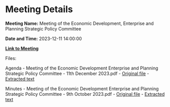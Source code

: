 # Meeting Details

**Meeting Name:** Meeting of the Economic Development, Enterprise and Planning Strategic Policy Committee

**Date and Time:** 2023-12-11 14:00:00

**[Link to Meeting](https://www.limerick.ie/council/whats-on/meeting-of-the-economic-development-enterprise-and-planning-strategic-policy-3)**

Files: 

Agenda - Meeting of the Economic Development Enterprise and Planning Strategic Policy Committee - 11th December 2023.pdf - [Original file](https://www.limerick.ie/sites/default/files/media/documents/2023-12/agenda-meeting-of-the-economic-development-enterprise-and-planning-strategic-policy-committee-11th-december-2023.pdf) - [Extracted text](./Agenda%20-%20Meeting%20of%20the%20Economic%20Development%20Enterprise%20and%20Planning%20Strategic%20Policy%20Committee%20-%2011th%20December%202023.md)

Minutes - Meeting of the Economic Development Enterprise and Planning Strategic Policy Committee - 9th October 2023.pdf - [Original file](https://www.limerick.ie/sites/default/files/media/documents/2023-12/minutes-meeting-of-the-economic-development-enterprise-and-planning-strategic-policy-committee-9th-october-2023.pdf) - [Extracted text](./Minutes%20-%20Meeting%20of%20the%20Economic%20Development%20Enterprise%20and%20Planning%20Strategic%20Policy%20Committee%20-%209th%20October%202023.md)

